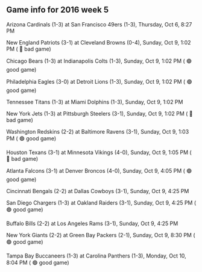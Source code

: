 ## Game info for 2016 week 5
Arizona Cardinals (1-3) at San Francisco 49ers (1-3), Thursday, Oct 6, 8:27 PM



New England Patriots (3-1) at Cleveland Browns (0-4), Sunday, Oct 9, 1:02 PM (	:red_circle: bad game)

Chicago Bears (1-3) at Indianapolis Colts (1-3), Sunday, Oct 9, 1:02 PM (	:green_circle: good game)

Philadelphia Eagles (3-0) at Detroit Lions (1-3), Sunday, Oct 9, 1:02 PM (	:green_circle: good game)

Tennessee Titans (1-3) at Miami Dolphins (1-3), Sunday, Oct 9, 1:02 PM

New York Jets (1-3) at Pittsburgh Steelers (3-1), Sunday, Oct 9, 1:02 PM (	:red_circle: bad game)

Washington Redskins (2-2) at Baltimore Ravens (3-1), Sunday, Oct 9, 1:03 PM (	:green_circle: good game)

Houston Texans (3-1) at Minnesota Vikings (4-0), Sunday, Oct 9, 1:05 PM (	:red_circle: bad game)



Atlanta Falcons (3-1) at Denver Broncos (4-0), Sunday, Oct 9, 4:05 PM (	:green_circle: good game)

Cincinnati Bengals (2-2) at Dallas Cowboys (3-1), Sunday, Oct 9, 4:25 PM

San Diego Chargers (1-3) at Oakland Raiders (3-1), Sunday, Oct 9, 4:25 PM (	:green_circle: good game)

Buffalo Bills (2-2) at Los Angeles Rams (3-1), Sunday, Oct 9, 4:25 PM



New York Giants (2-2) at Green Bay Packers (2-1), Sunday, Oct 9, 8:30 PM (	:green_circle: good game)



Tampa Bay Buccaneers (1-3) at Carolina Panthers (1-3), Monday, Oct 10, 8:04 PM (	:green_circle: good game)

